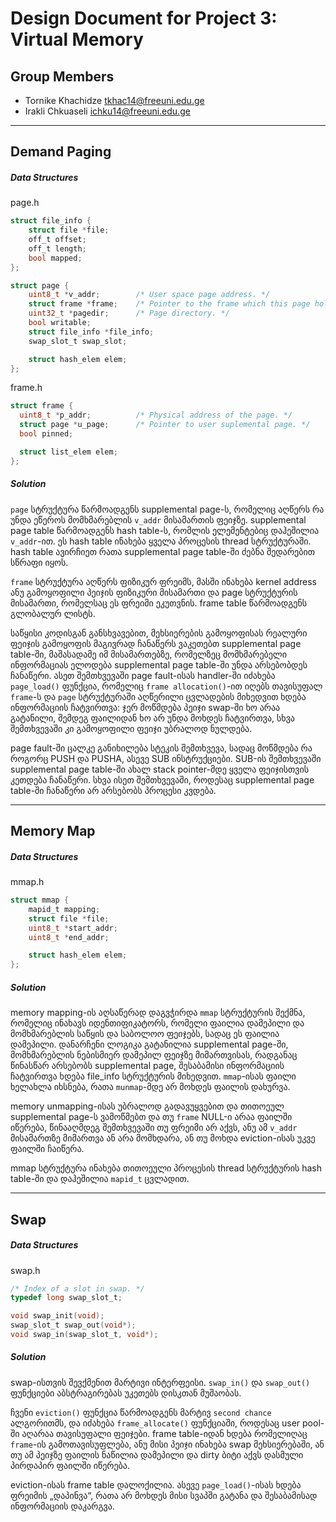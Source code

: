 Design Document for Project 3: Virtual Memory
======================================

## Group Members

* Tornike Khachidze <tkhac14@freeuni.edu.ge>
* Irakli Chkuaseli <ichku14@freeuni.edu.ge>

---

## Demand Paging

##### Data Structures

page.h
```c
struct file_info {
    struct file *file;
    off_t offset;
    off_t length;
    bool mapped;
};

struct page {
    uint8_t *v_addr;        /* User space page address. */
    struct frame *frame;    /* Pointer to the frame which this page holds. */
    uint32_t *pagedir;      /* Page directory. */
    bool writable;
    struct file_info *file_info;
    swap_slot_t swap_slot;

    struct hash_elem elem;
};
```

frame.h
```c
struct frame {
  uint8_t *p_addr;          /* Physical address of the page. */
  struct page *u_page;      /* Pointer to user suplemental page. */
  bool pinned;

  struct list_elem elem;
};
```

##### Solution

`page` სტრუქტურა წარმოადგენს supplemental page-ს, რომელიც აღწერს რა უნდა ეწეროს მომხმარებლის
`v_addr` მისამართის ფეიჯზე. supplemental page table წარმოადგენს hash table-ს, რომლის ელემენტებიც
დაჰეშილია `v_addr`-ით. ეს hash table ინახება ყველა პროცესის thread სტრუქტურაში. hash table
ავირჩიეთ რათა supplemental page table-ში ძებნა შედარებით სწრაფი იყოს.

`frame` სტრუქტურა აღწერს ფიზიკურ ფრეიმს, მასში ინახება kernel address ანუ გამოყოფილი პეიჯის ფიზიკური 
მისამართი და page სტრუქტურის მისამართი, რომელსაც ეს ფრეიმი ეკუთვნის. frame table წარმოადგენს გლობალურ ლისტს.

საწყისი კოდისგან განსხვავებით, მეხსიერების გამოყოფისას რეალური ფეიჯის გამოყოფის მაგივრად ჩანაწერს
ვაკეთებთ supplemental page table-ში, მაშასადამე იმ მისამართებზე, რომელზეც მომხმარებელი ინფორმაციას
ელოდება supplemental page table-ში უნდა არსებობდეს ჩანაწერი. ასეთ შემთხვევაში page fault-ისას 
handler-ში იძახება `page_load()` ფუნქცია, რომელიც `frame allocation()`-ით იღებს თავისუფალ `frame`-ს 
და `page` სტრუქტურაში აღწერილი ცვლადების მიხედვით ხდება ინფორმაციის ჩატვირთვა: ჯერ მოწმდება პეიჯი
swap-ში ხო არაა გატანილი, შემდეგ ფაილიდან ხო არ უნდა მოხდეს ჩატვირთვა, სხვა შემთხვევაში კი გამოყოფილი
ფეიჯი უბრალოდ ნულდება.

page fault-ში ცალკე განიხილება სტეკის შემთხვევა, სადაც მოწმდება რა როგორც PUSH და PUSHA, ასევე
SUB ინსტრუქციები. SUB-ის შემთხვევაში supplemental page table-ში ახალ stack pointer-მდე ყველა 
ფეიჯისთვის კეთდება ჩანაწერი. სხვა ისეთ შემთხვევაში, როდესაც supplemental page table-ში ჩანაწერი
არ არსებობს პროცესი კვდება.

---

## Memory Map

##### Data Structures

mmap.h
```c
struct mmap {
    mapid_t mapping;
    struct file *file;
    uint8_t *start_addr;
    uint8_t *end_addr;

    struct hash_elem elem;
};
```

##### Solution

memory mapping-ის აღსაწერად დაგვჭირდა `mmap` სტრუქტურის შექმნა, რომელიც ინახავს იდენთიფიკატორს,
რომელი ფაილია დამეპილი და მომხმარებლის საწყის და საბოლოო ფეიჯებს, სადაც ეს ფაილია დამეპილი.
დანარჩენი ლოგიკა გატანილია supplemental page-ში, მომხმარებლის ნებისმიერ დამეპილ ფეიჯზე 
მიმართვისას, რადგანაც წინასწარ არსებობს supplemental page, შესაბამისი ინფორმაციის ჩატვირთვა
ხდება file_info სტრუქტურის მიხედვით. `mmap`-ისას ფაილი ხელახლა იხსნება, რათა `munmap`-მდე
არ მოხდეს ფაილის დახურვა.

memory unmapping-ისას უბრალოდ გადავუყვებით და თითოეულ supplemental page-ს ვამოწმებთ და თუ `frame`
NULL-ი არაა ფაილში იწერება, წინააღმდეგ შემთხვევაში თუ ფრეიმი არ აქვს, ანუ ამ `v_addr` მისამართზე 
მიმართვა ან არა მომხდარა, ან თუ მოხდა eviction-ისას უკვე ფაილში ჩაიწერა.

mmap სტრუქტურა ინახება თითოეული პროცესის thread სტრუქტურის hash table-ში და დაჰეშილია `mapid_t` 
ცვლადით.


---

## Swap

##### Data Structures

swap.h
```c
/* Index of a slot in swap. */
typedef long swap_slot_t;

void swap_init(void);
swap_slot_t swap_out(void*);
void swap_in(swap_slot_t, void*);
```

##### Solution

swap-ისთვის შევქმენით მარტივი ინტერფეისი. `swap_in()` და `swap_out()` ფუნქციები აბსტრაგირებას 
უკეთებს დისკთან მუშაობას.

ჩვენი `eviction()` ფუნქცია წარმოადგენს მარტივ `second chance` ალგორითმს, და იძახება `frame_allocate()` 
ფუნქციაში, როდესაც user pool-ში აღარაა თავისუფალი ფეიჯები. frame table-იდან ხდება რომელიღაც `frame`-ის 
გამოთავისუფლება, ანუ მისი პეიჯი ინახება swap მეხსიერებაში, ან თუ ამ პეიჯზე ფაილის ნაწილია დამეპილი და 
dirty ბიტი აქვს დასმული პირდაპირ ფაილში იწერება. 

eviction-ისას frame table დალოქილია. ასევე `page_load()`-ისას ხდება ფრეიმის „დაპინვა“, რათა არ
მოხდეს მისი სვაპში გატანა და შესაბამისად ინფორმაციის დაკარგვა.

